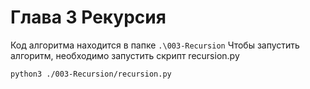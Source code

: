 # Глава 3 Рекурсия
Код алгоритма находится в папке `.\003-Recursion`
Чтобы запустить алгоритм, необходимо запустить скрипт recursion.py 
```bash
python3 ./003-Recursion/recursion.py 
```